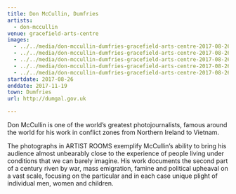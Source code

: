```yaml
---
title: Don McCullin, Dumfries
artists:
  - don-mccullin
venue: gracefield-arts-centre
images:
  - ../../media/don-mccullin-dumfries-gracefield-arts-centre-2017-08-26-0.webp
  - ../../media/don-mccullin-dumfries-gracefield-arts-centre-2017-08-26-1.webp
  - ../../media/don-mccullin-dumfries-gracefield-arts-centre-2017-08-26-2.webp
  - ../../media/don-mccullin-dumfries-gracefield-arts-centre-2017-08-26-3.webp
  - ../../media/don-mccullin-dumfries-gracefield-arts-centre-2017-08-26-4.webp
startdate: 2017-08-26
enddate: 2017-11-19
town: Dumfries
url: http://dumgal.gov.uk

---
```


Don McCullin is one of the world’s greatest photojournalists, famous around the world for his work in conflict zones from Northern Ireland to Vietnam.

The photographs in ARTIST ROOMS exemplify McCullin’s ability to bring his audience almost unbearably close to the experience of people living under conditions that we can barely imagine. His work documents the second part of a century riven by war, mass emigration, famine and political upheaval on a vast scale, focusing on the particular and in each case unique plight of individual men, women and children.